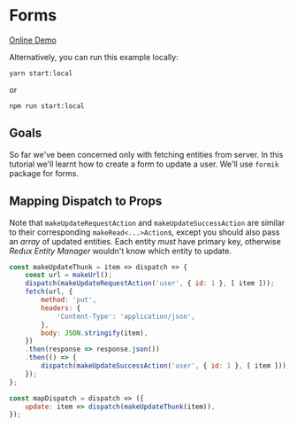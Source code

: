 # Forms

[Online Demo](https://codesandbox.io/embed/github/redux-entity-manager/redux-entity-manager/tree/master/examples/react-redux-thunk/forms)

Alternatively, you can run this example locally:

```
yarn start:local
```

or

```
npm run start:local
```


## Goals

So far we've been concerned only with fetching entities from server.
In this tutorial we'll learnt how to create a form to update a user.
We'll use `formik` package for forms.


## Mapping Dispatch to Props

Note that `makeUpdateRequestAction` and `makeUpdateSuccessAction` are similar to their corresponding `makeRead<...>Action`s, except you should also pass an *array* of updated entities. Each entity *must* have primary key, otherwise *Redux Entity Manager* wouldn't know which entity to update.

```js
const makeUpdateThunk = item => dispatch => {
    const url = makeUrl();
    dispatch(makeUpdateRequestAction('user', { id: 1 }, [ item ]));
    fetch(url, {
        method: 'put',
        headers: {
            'Content-Type': 'application/json',
        },
        body: JSON.stringify(item),
    })
    .then(response => response.json())
    .then(() => {
        dispatch(makeUpdateSuccessAction('user', { id: 1 }, [ item ]));
    });
};

const mapDispatch = dispatch => ({
    update: item => dispatch(makeUpdateThunk(item)),
});
```
